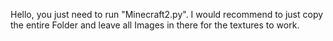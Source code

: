 Hello,
you just need to run "Minecraft2.py".
I would recommend to just copy the entire Folder and leave all Images in there for the textures to work.
